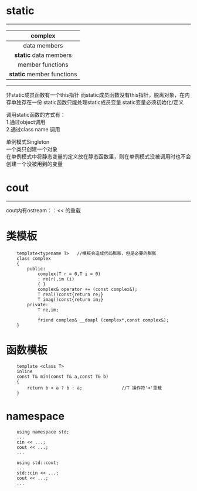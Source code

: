 # static
*****
|**complex**|
|:---------:|
|data members 
**static** data members|
|member functions  
**static** member functions|

******
非static成员函数有一个this指针
而static成员函数没有this指针，脱离对象，在内存单独存在一份
static函数只能处理static成员变量
static变量必须初始化/定义
  
调用static函数的方式有：  
1.通过object调用  
2.通过class name 调用  
  
单例模式Singleton  
一个类只创建一个对象  
在单例模式中将静态变量的定义放在静态函数里，则在单例模式没被调用时也不会创建一个没被用到的变量  
  
# cout
*****
cout内有ostream：：<< 的重载
  
# 类模板
```
    template<typename T>   //模板会造成代码膨胀，但是必要的膨胀
    class complex
    {
        public:
            complex(T r = 0,T i = 0)
            : re(r),im (i)
            { }
            complex& operator += (const complex&);
            T real()const{return re;}
            T imag()const{return im;} 
        private:
            T re,im;
            
            friend complex& __doapl (complex*,const complex&);
    }
```
  
# 函数模板
```
    template <class T>
    inline
    const T& min(const T& a,const T& b)
    {
        return b < a ? b : a;               //T 操作符'<'重载
    }
```
  
# namespace
```
    using namespace std;
    ...
    cin << ...;
    cout << ...;
    ...
```
```
    using std::cout;
    ...
    std::cin << ...;
    cout << ...;
    ...
```
